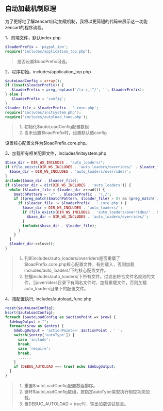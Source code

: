 ## 自动加载机制原理

为了更好地了解zencart自动加载机制，我将以更简短的代码来展示这一功能zencart的程序流程。

1、前端文件，默认index.php

```php
$loaderPrefix = 'paypal_ipn';
require('includes/application_top.php');
```

> 是否设置$loadPrefix可选。

2、程序初始，includes/application_top.php

```php
$autoLoadConfig = array();
if (isset($loaderPrefix)) {
   $loaderPrefix = preg_replace('/[a-z_]^/', '', $loaderPrefix);
} else {
   $loaderPrefix = 'config';
}
$loader_file = $loaderPrefix . '.core.php';
require('includes/initsystem.php');
require('includes/autoload_func.php');
```

> 1. 初始化$autoLoadConfig配置数组
> 2. 当未设置$loadPrefix时，设置默认值config

设置核心配置文件为$loadPrefix.core.php。

3、加载所有相关配置文件，includes/initsystem.php

```php
$base_dir = DIR_WS_INCLUDES . 'auto_loaders/';
if (file_exists(DIR_WS_INCLUDES . 'auto_loaders/overrides/' . $loader_file)) {
  $base_dir = DIR_WS_INCLUDES . 'auto_loaders/overrides/';
}
include($base_dir . $loader_file);
if ($loader_dir = dir(DIR_WS_INCLUDES . 'auto_loaders')) {
  while ($loader_file = $loader_dir->read()) {
    $matchPattern = '/^' . $loaderPrefix . '\./';
    if ((preg_match($matchPattern, $loader_file) > 0) && (preg_match('/\.php$/', $loader_file) > 0)) {
      if ($loader_file != $loaderPrefix . '.core.php') {
        $base_dir = DIR_WS_INCLUDES . 'auto_loaders/';
        if (file_exists(DIR_WS_INCLUDES . 'auto_loaders/overrides/' . $loader_file)) {
          $base_dir = DIR_WS_INCLUDES . 'auto_loaders/overrides/';
        }
        include($base_dir . $loader_file);
      }
    }
  }
  $loader_dir->close();
}
```

> 1. 判断includes/auto_loaders/overriders是否重载了$loadPrefix.core.php核心配置文件，有则载入，否则加载includes/auto_loaders/下的核心配置文件。
> 2. 扫描includes/auto_loaders/下所有文件，过滤出符合文件名规则的文件，当overriders目录下有同名文件时，加载重载文件，否则加载auto_loaders目录下的配置文件。

4、按配置执行, includes/autoload_func.php

```php
reset($autoLoadConfig);
ksort($autoLoadConfig);
foreach ($autoLoadConfig as $actionPoint => $row) {
  $debugOutput = "";
  foreach($row as $entry) {
    $debugOutput = 'actionPoint=>'.$actionPoint . ' ';
    switch($entry['autoType']) {
      case 'include':
      break;
      case 'require':
      break;
      ......
    }
    if (DEBUG_AUTOLOAD === true) echo $debugOutput;
  }
}
```

> 1. 重置$autoLoadConfig配置数组排序。
> 2. 循环$autoLoadConfig数组，按指定autoType类型执行相应功能加载。 
> 3. 当DEBUG_AUTOLOAD = true时，输出加载调试信息。
